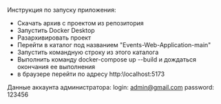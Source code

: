 Инструкция по запуску приложения:
- Скачать архив с проектом из репозитория
- Запустить Docker Desktop
- Разархивировать проект
- Перейти в каталог под названием "Events-Web-Application-main"
- Запустить командную строку из этого каталога
- Выполнить команду docker-compose up --build и дождаться окончания ее выполнения
- в браузере перейти по адресу http:\\localhost:5173

Данные аккаунта администратора:
login: admin@gmail.com
password: 123456
